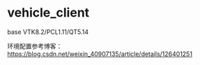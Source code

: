 # vehicle_client
base VTK8.2/PCL1.11/QT5.14

环境配置参考博客：
https://blog.csdn.net/weixin_40907135/article/details/126401251
